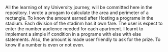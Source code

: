 All the learning of my University journey,
will be committed here in the repository.
I wrote a progam to calculate the area and perimeter of a rectangle.
To know the amount earned after Hosting a programe in the stadium.
Each division of the stadinm has it own fare.
The user is expect to enter the number audience needed for each apartment.
I learnt to implement a simple if condition in a programe with else with else statements.
Also, the amount is made user friendly to ask for the prize.
To know if a number is even or not even.
